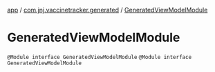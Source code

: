[app](../../index.md) / [com.jnj.vaccinetracker.generated](../index.md) / [GeneratedViewModelModule](./index.md)

# GeneratedViewModelModule

`@Module interface GeneratedViewModelModule`
`@Module interface GeneratedViewModelModule`